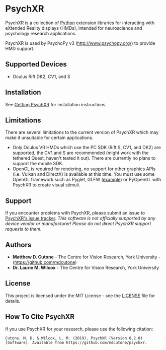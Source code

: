 # PsychXR

PsychXR is a collection of [Python](https://www.python.org/) extension libraries for interacting with eXtended Reality displays (HMDs), intended for neuroscience and psychology research applications. 

PsychXR is used by PsychoPy v3 (http://www.psychopy.org/) to provide HMD support.

## Supported Devices

* Oculus Rift DK2, CV1, and S

## Installation

See [Getting PsychXR](http://psychxr.org/installing.html) for installation instructions.

## Limitations

There are several limitations to the current version of PsychXR which may make it unsuitable for certain applications.

* Only Oculus VR HMDs which use the PC SDK (Rift S, CV1, and DK2) are supported, the CV1 and S are recommended (might work with the tethered Quest, haven't tested it out). There are currently no plans to support the mobile SDK.
* OpenGL is required for rendering, no support for other graphics APIs (i.e. Vulkan and DirectX) is available at this time. You must use some OpenGL framework such as Pyglet, GLFW ([example](https://github.com/mdcutone/psychxr/blob/master/demo/rift/libovr_headtracking.py)) or PyOpenGL with PsychXR to create visual stimuli.

## Support

If you encounter problems with PsychXR, please submit an issue to [PsychXR's issue tracker](https://github.com/mdcutone/psychxr/issues). *This software is not officially supported by any device vendor or manufacturer! Please do not direct PsychXR support requests to them.*

## Authors

* **Matthew D. Cutone** - The Centre for Vision Research, York University - (https://github.com/mdcutone)
* **Dr. Laurie M. Wilcox** - The Centre for Vision Research, York University

## License

This project is licensed under the MIT License - see the [LICENSE](LICENSE) file for details.

## How To Cite PsychXR

If you use PsychXR for your research, please use the following citation:

```
Cutone, M. D. & Wilcox, L. M. (2019). PsychXR (Version 0.2.0) [Software]. Available from https://github.com/mdcutone/psychxr.
```

